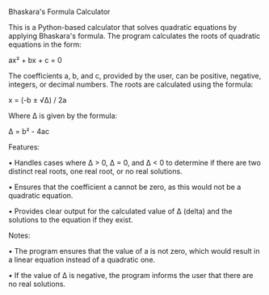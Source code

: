 Bhaskara's Formula Calculator

This is a Python-based calculator that solves quadratic equations by applying Bhaskara's formula. The program calculates the roots of quadratic equations in the form:

ax² + bx + c = 0

The coefficients a, b, and c, provided by the user, can be positive, negative, integers, or decimal numbers. The roots are calculated using the formula:

x = (-b ± √Δ) / 2a

Where Δ is given by the formula:

Δ = b² - 4ac

Features:

•	Handles cases where Δ > 0, Δ = 0, and Δ < 0 to determine if there are two distinct real roots, one real root, or no real solutions.

•	Ensures that the coefficient a cannot be zero, as this would not be a quadratic equation.

•	Provides clear output for the calculated value of Δ (delta) and the solutions to the equation if they exist.

Notes:

•	The program ensures that the value of a is not zero, which would result in a linear equation instead of a quadratic one.

•	If the value of Δ is negative, the program informs the user that there are no real solutions.


